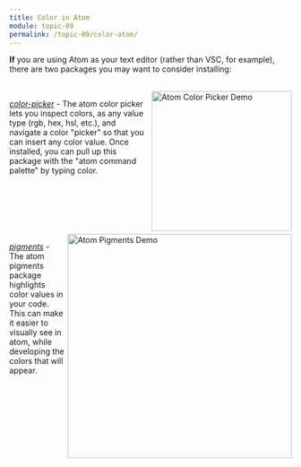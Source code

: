 ```yaml
---
title: Color in Atom
module: topic-09
permalink: /topic-09/color-atom/
---
```


<div class="divider-heading"></div>

**If** you are using Atom as your text editor (rather than VSC, for example), there are two packages you may want to consider installing:

<br/>

<div style="display: inline-block; width: 100%;">
  <img src="https://i.github-camo.com/467c72e686f00893c3d36bf46499e76c10f31787/68747470733a2f2f6769746875622e636f6d2f74686f6d61736c696e647374726f6d2f636f6c6f722d7069636b65722f7261772f6d61737465722f707265766965772e676966" alt="Atom Color Picker Demo" title="Atom Color Picker Demo" style="float: right; width: 250px; margin: 0 0 5px 5px; border: none" />

  <p><a href="https://atom.io/packages/color-picker" target="_blank"><i>color-picker</i></a> - The atom color picker lets you inspect colors, as any value type (rgb, hex, hsl, etc.), and navigate a color "picker" so that you can insert any color value. Once installed, you can pull up this package with the "atom command palette" by typing color.</p>
</div>

<br />

<div style="display: inline-block; width: 100%;">
  <img src="https://i.github-camo.com/802d8b759d01e70861f95f99495731f19b145b03/687474703a2f2f61626533332e6769746875622e696f2f61746f6d2d7069676d656e74732f7069676d656e74732e6769663f7261773d74727565" alt="Atom Pigments Demo" title="Atom Pigments Demo" style="float: right; width: 400px; margin: 0 0 5px 5px; border: none" />

  <p><a href="https://atom.io/packages/pigments" target="_blank"><i>pigments</i></a> - The atom pigments package highlights color values in your code. This can make it easier to visually see in atom, while developing the colors that will appear.</p>
</div>
